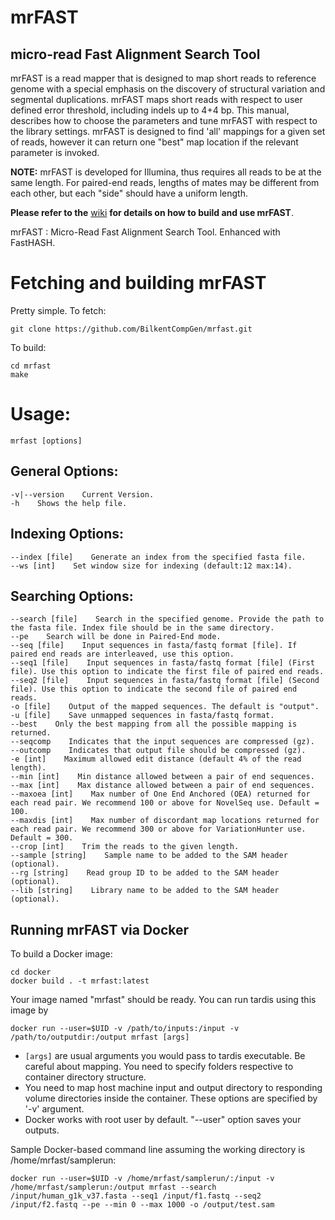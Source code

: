# mrFAST

## micro-read Fast Alignment Search Tool

mrFAST is a read mapper that is designed to map short reads to reference genome with a special emphasis on the discovery of structural variation and segmental duplications. mrFAST maps short reads with respect to user defined error threshold, including indels up to 4+4 bp. This manual, describes how to choose the parameters and tune mrFAST with respect to the library settings. mrFAST is designed to find 'all'  mappings for a given set of reads, however it can return one "best" map location if the relevant parameter is invoked.

**NOTE:** mrFAST is developed for Illumina, thus requires all reads to be at the same length. For paired-end reads, lengths of mates may be different from each other, but each "side" should have a uniform length.

**Please refer to the** [wiki](https://github.com/BilkentCompGen/mrfast/wiki) **for details on how to build and use mrFAST**.

mrFAST : Micro-Read Fast Alignment Search Tool. Enhanced with FastHASH.

# Fetching and building mrFAST

Pretty simple. To fetch:

	git clone https://github.com/BilkentCompGen/mrfast.git

To build:

	cd mrfast
	make

# Usage:

	mrfast [options]

## General Options:  
	-v|--version    Current Version.  
	-h    Shows the help file.  


## Indexing Options:
	--index [file]    Generate an index from the specified fasta file.   
	--ws [int]    Set window size for indexing (default:12 max:14).  


## Searching Options:
	--search [file]    Search in the specified genome. Provide the path to the fasta file. Index file should be in the same directory.  
	--pe    Search will be done in Paired-End mode.  
	--seq [file]    Input sequences in fasta/fastq format [file]. If paired end reads are interleaved, use this option.  
	--seq1 [file]    Input sequences in fasta/fastq format [file] (First file). Use this option to indicate the first file of paired end reads.   
	--seq2 [file]    Input sequences in fasta/fastq format [file] (Second file). Use this option to indicate the second file of paired end reads.    
	-o [file]    Output of the mapped sequences. The default is "output".  
	-u [file]    Save unmapped sequences in fasta/fastq format.  
	--best    Only the best mapping from all the possible mapping is returned.  
	--seqcomp    Indicates that the input sequences are compressed (gz).  
	--outcomp    Indicates that output file should be compressed (gz).  
	-e [int]    Maximum allowed edit distance (default 4% of the read length).  
	--min [int]    Min distance allowed between a pair of end sequences.  
	--max [int]    Max distance allowed between a pair of end sequences.  
	--maxoea [int]    Max number of One End Anchored (OEA) returned for each read pair. We recommend 100 or above for NovelSeq use. Default = 100.	
	--maxdis [int]    Max number of discordant map locations returned for each read pair. We recommend 300 or above for VariationHunter use. Default = 300.  
	--crop [int]    Trim the reads to the given length.  
	--sample [string]    Sample name to be added to the SAM header (optional).  
	--rg [string]    Read group ID to be added to the SAM header (optional).  
	--lib [string]    Library name to be added to the SAM header (optional).  


## Running mrFAST via Docker

To build a Docker image:

	cd docker
	docker build . -t mrfast:latest

Your image named "mrfast" should be ready. You can run tardis using this image by

	docker run --user=$UID -v /path/to/inputs:/input -v /path/to/outputdir:/output mrfast [args]
- ```[args]``` are usual arguments you would pass to tardis executable. Be careful about mapping. You need to specify folders respective to container directory structure.
- You need to map host machine input and output directory to responding volume directories inside the container. These options are specified by '-v' argument.
- Docker works with root user by default. "--user" option saves your outputs.

Sample Docker-based command line assuming the working directory is /home/mrfast/samplerun:

	docker run --user=$UID -v /home/mrfast/samplerun/:/input -v /home/mrfast/samplerun:/output mrfast --search /input/human_g1k_v37.fasta --seq1 /input/f1.fastq --seq2 /input/f2.fastq --pe --min 0 --max 1000 -o /output/test.sam

